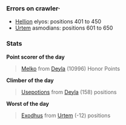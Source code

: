 ### Errors on crawler·
- [Hellion](/#/ranking/Hellion) elyos: positions 401 to 450
- [Urtem](/#/ranking/Urtem) asmodians: positions 601 to 650


### Stats

**Point scorer of the day**
>[Melko](/#/character/Deyla/957079) from [Deyla](/#/ranking/Deyla)  (10996) Honor Points


**Climber of the day**
>[Usepotions](/#/character/Deyla/405102) from [Deyla](/#/ranking/Deyla)  (158) positions


**Worst of the day**
>[Exodhus](/#/character/Urtem/1371477) from [Urtem](/#/ranking/Urtem)  (-12) positions


